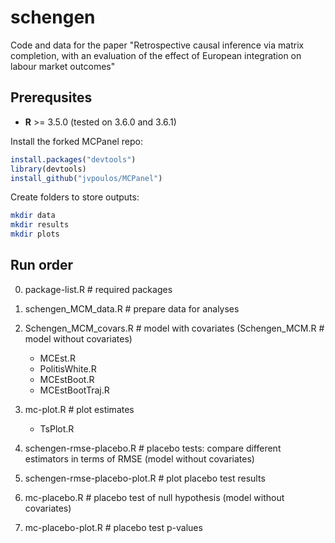 # schengen
Code and data for the paper "Retrospective causal inference via matrix completion, with an evaluation of the effect of European integration on labour market outcomes"

Prerequsites
------

* **R** >= 3.5.0 (tested on 3.6.0 and 3.6.1)

Install the forked MCPanel repo:
```R
install.packages("devtools")
library(devtools) 
install_github("jvpoulos/MCPanel")
```

Create folders to store outputs:

```bash
mkdir data
mkdir results
mkdir plots
```

Run order
------

0. package-list.R # required packages
1. schengen_MCM_data.R # prepare data for analyses
2. Schengen_MCM_covars.R # model with covariates 
  (Schengen_MCM.R # model without covariates)
	* MCEst.R
	* PolitisWhite.R
	* MCEstBoot.R
	* MCEstBootTraj.R

3. mc-plot.R # plot estimates
	* TsPlot.R

4. schengen-rmse-placebo.R # placebo tests: compare different estimators in terms of RMSE (model without covariates)
5. schengen-rmse-placebo-plot.R  # plot placebo test results

6. mc-placebo.R # placebo test of null hypothesis (model without covariates)
7. mc-placebo-plot.R # placebo test p-values